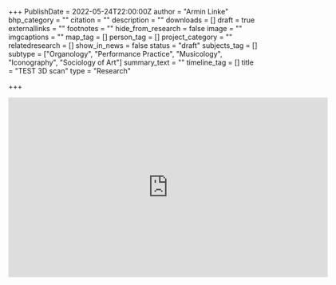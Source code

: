 +++
PublishDate = 2022-05-24T22:00:00Z
author = "Armin Linke"
bhp_category = ""
citation = ""
description = ""
downloads = []
draft = true
externallinks = ""
footnotes = ""
hide_from_research = false
image = ""
imgcaptions = ""
map_tag = []
person_tag = []
project_category = ""
relatedresearch = []
show_in_news = false
status = "draft"
subjects_tag = []
subtype = ["Organology", "Performance Practice", "Musicology", "Iconography", "Sociology of Art"]
summary_text = ""
timeline_tag = []
title = "TEST 3D scan"
type = "Research"

+++

<div class="embed-responsive embed-responsive-16by9">
<iframe src="https://vimeo.com/230969290" width="640" height="360" frameborder="0" allow="autoplay; fullscreen; picture-in-picture" allowfullscreen></iframe>
</div><div class="chapters"></div>